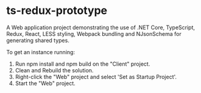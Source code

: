 # ts-redux-prototype

A Web application project demonstrating the use of .NET Core, TypeScript, Redux, React, LESS styling, Webpack bundling and NJsonSchema for generating shared types.

To get an instance running:

1) Run npm install and npm build on the "Client" project.
2) Clean and Rebuild the solution.
3) Right-click the "Web" project and select 'Set as Startup Project'.
4) Start the "Web" project.
